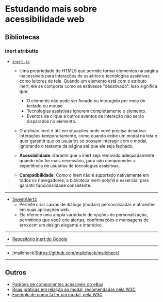 # Estudando mais sobre acessibilidade web

## Bibliotecas
### inert atributte
- [`inert.js`](https://github.com/WICG/inert)
	- Uma propriedade de HTML5 que permite tornar elementos na página inacessíveis para interações de usuários e tecnologias assistivas, como leitores de tela. Quando um elemento está com o atributo inert, ele se comporta como se estivesse "desativado". Isso significa que:
		- O elemento não pode ser focado ou interagido por meio do teclado ou mouse.
		- Tecnologias assistivas ignoram completamente o elemento.
		- Eventos de clique e outros eventos de interação não serão disparados no elemento.

	- O atributo inert é útil em situações onde você precisa desativar interações temporariamente, como quando exibe um modal na tela e quer garantir que os usuários só possam interagir com o modal, ignorando o restante da página até que ele seja fechado.

	- **Acessibilidade**: Garantir que o inert seja removido adequadamente quando não for mais necessário, para não comprometer a experiência de usuários de tecnologias assistivas.
	- **Compatibilidade**: Como o inert não é suportado nativamente em todos os navegadores, a biblioteca inert-polyfill é essencial para garantir funcionalidade consistente.
___
- [SweetAlert2](https://sweetalert2.github.io/)
	- Permite criar caixas de diálogo (modais) personalizadas e atraentes em suas aplicações web.
	- Ela oferece uma ampla variedade de opções de personalização, permitindo que você crie alertas, confirmações e mensagens de erro com um design elegante e interativo.
___
- [Repositório inert do Google](https://github.com/GoogleChrome/inert-polyfill)
___
- [mailcheck][https://github.com/mailcheck/mailcheck]
___

## Outros
- [Padrões de componentes acessíveis do eBay](https://opensource.ebay.com/mindpatterns/)
- [Boas práticas em relação ao modal, recomendadas pela W3C](https://www.w3.org/WAI/ARIA/apg/#dialog_modal)
- [Exemplo de como fazer um modal, pela W3C](https://www.w3.org/WAI/ARIA/apg/patterns/dialog-modal/examples/dialog/)
